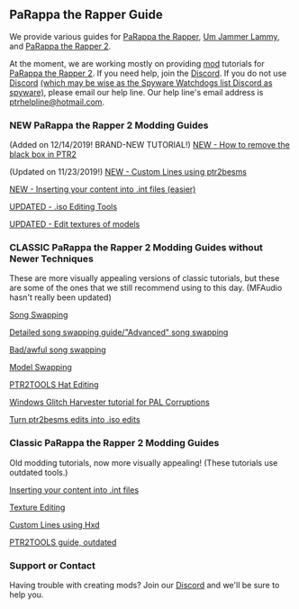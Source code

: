 ## PaRappa the Rapper Guide

We provide various guides for [PaRappa the Rapper](https://en.wikipedia.org/wiki/PaRappa_the_Rapper), [Um Jammer Lammy](https://en.wikipedia.org/wiki/Um_Jammer_Lammy), and [PaRappa the Rapper 2](https://en.wikipedia.org/wiki/PaRappa_the_Rapper_2).

At the moment, we are working mostly on providing [mod](https://en.wikipedia.org/wiki/Mod_(video_gaming)) tutorials for [PaRappa the Rapper 2](https://en.wikipedia.org/wiki/PaRappa_the_Rapper_2). If you need help, join the [Discord](https://discord.gg/YauNkFX). If you do not use [Discord](https://discordapp.com) [(which may be wise as the Spyware Watchdogs list Discord as spyware)](https://spyware.neocities.org/articles/discord.html), please email our help line. Our help line's email address is ptrhelpline@hotmail.com.

### NEW PaRappa the Rapper 2 Modding Guides

(Added on 12/14/2019! BRAND-NEW TUTORIAL!) [NEW - How to remove the black box in PTR2](https://ptrguide.github.io/anti-black-box)

(Updated on 11/23/2019!) [NEW - Custom Lines using ptr2besms](https://ptrguide.github.io/ptr2besms)

[NEW - Inserting your content into .int files (easier)](https://ptrguide.github.io/easy-custom-files-into-int-files)

[UPDATED - .iso Editing Tools](https://ptrguide.github.io/ptr2-iso-edit-tools)

[UPDATED - Edit textures of models](https://ptrguide.github.io/edit-textures-of-models)

### CLASSIC PaRappa the Rapper 2 Modding Guides without Newer Techniques
These are more visually appealing versions of classic tutorials, but these are some of the ones that we still recommend using to this day. (MFAudio hasn't really been updated) 

[Song Swapping](https://ptrguide.github.io/song-swapping-in-ptr2)

[Detailed song swapping guide/"Advanced" song swapping](https://ptrguide.github.io/advanced-song-swapping-in-ptr2)

[Bad/awful song swapping](https://ptrguide.github.io/bad-awful-song-swapping-in-ptr2)

[Model Swapping](https://ptrguide.github.io/ptr2-model-swapping)

[PTR2TOOLS Hat Editing](https://ptrguide.github.io/hat-editing)

[Windows Glitch Harvester tutorial for PAL Corruptions](https://ptrguide.github.io/wgh-pal)

[Turn ptr2besms edits into .iso edits](https://ptrguide.github.io/permanent-ptr2besms)

### Classic PaRappa the Rapper 2 Modding Guides
Old modding tutorials, now more visually appealing! (These tutorials use outdated tools.)

[Inserting your content into .int files](https://ptrguide.github.io/custom-files-into-int-files)

[Texture Editing](https://ptrguide.github.io/ptr2-texture-editing)

[Custom Lines using Hxd](https://ptrguide.github.io/hxd-line-editing)

[PTR2TOOLS guide, outdated](https://mgrich.github.io/html/ptr2tools)

### Support or Contact

Having trouble with creating mods? Join our [Discord](https://discord.gg/YauNkFX) and we'll be sure to help you.
